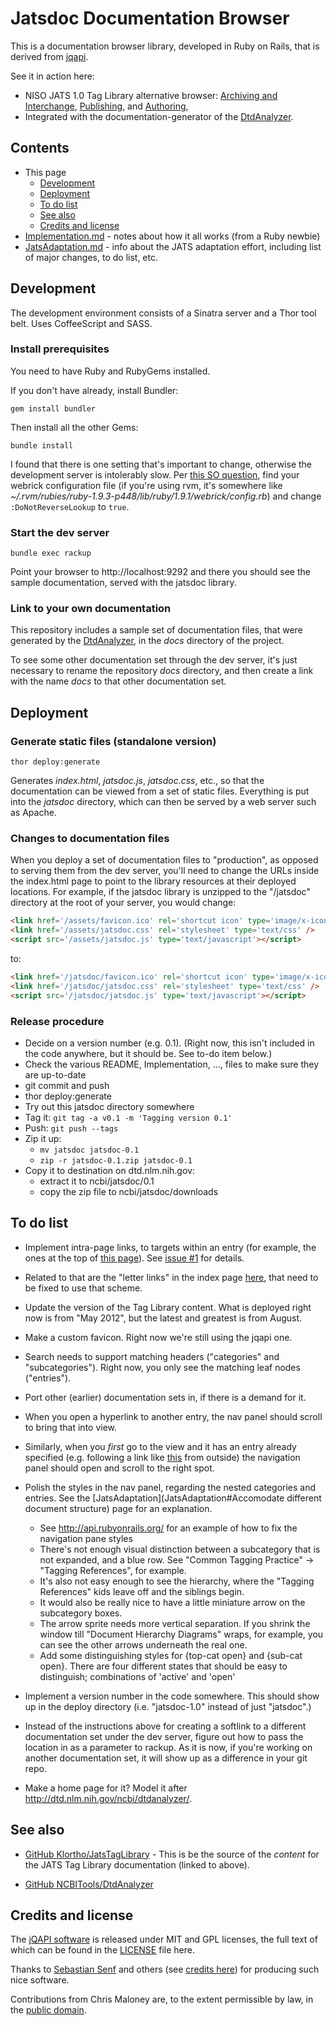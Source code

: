 ﻿# Jatsdoc Documentation Browser

This is a documentation browser library, developed in Ruby on Rails, that is
derived from [jqapi](https://github.com/jqapi/jqapi).

See it in action here:

* NISO JATS 1.0 Tag Library alternative browser:
  [Archiving and Interchange](http://jatspan.org/niso/archiving-1.0/),
  [Publishing](http://jatspan.org/niso/publishing-1.0/), and
  [Authoring](http://jatspan.org/niso/authoring-1.0/),
* Integrated with the documentation-generator of the
  [DtdAnalyzer](https://github.com/Klortho/DtdAnalyzer).

## Contents

* This page
    * [Development](#development)
    * [Deployment](#deployment)
    * [To do list](#to-do-list)
    * [See also](#see-also)
    * [Credits and license](#credits-and-license)
* [Implementation.md](Implementation.md) - notes about how it all works (from a Ruby newbie)
* [JatsAdaptation.md](JatsAdaptation.md) - info about the JATS adaptation effort, including list
  of major changes, to do list, etc.


## Development

The development environment consists of a Sinatra server and a Thor
tool belt.  Uses CoffeeScript and SASS.

### Install prerequisites

You need to have Ruby and RubyGems installed.

If you don't have already, install Bundler:

    gem install bundler

Then install all the other Gems:

    bundle install

I found that there is one setting that's important to change, otherwise the
development server is intolerably slow.  Per [this SO
question](http://stackoverflow.com/questions/1156759/webrick-is-very-slow-to-respond-how-to-speed-it-up),
find your webrick configuration file (if you're using rvm, it's somewhere like
*~/.rvm/rubies/ruby-1.9.3-p448/lib/ruby/1.9.1/webrick/config.rb*)
and change `:DoNotReverseLookup` to `true`.


### Start the dev server

    bundle exec rackup

Point your browser to http://localhost:9292 and there you should see the sample
documentation, served with the jatsdoc library.


### Link to your own documentation

This repository includes a sample set of documentation files, that were generated
by the [DtdAnalyzer](http://dtd.nlm.nih.gov/ncbi/dtdanalyzer/), in the *docs*
directory of the project.

To see some other documentation set through the dev server, it's just necessary to
rename the repository *docs* directory, and then create a link with the name *docs*
to that other documentation set.


## Deployment

### Generate static files (standalone version)

    thor deploy:generate

Generates *index.html*, *jatsdoc.js*, *jatsdoc.css*, etc., so that the documentation can be
viewed from a set of static files.  Everything is put into the *jatsdoc* directory,
which can then be served by a web server such as Apache.

### Changes to documentation files

When you deploy a set of documentation files to "production", as opposed to serving
them from the dev server, you'll need to change the URLs inside the index.html
page to point to the library resources at their deployed locations.  For example,
if the jatsdoc library is unzipped to the "/jatsdoc" directory at the root of your
server, you would change:

```html
<link href='/assets/favicon.ico' rel='shortcut icon' type='image/x-icon' />
<link href='/assets/jatsdoc.css' rel='stylesheet' type='text/css' />
<script src='/assets/jatsdoc.js' type='text/javascript'></script>
```

to:

```html
<link href='/jatsdoc/favicon.ico' rel='shortcut icon' type='image/x-icon' />
<link href='/jatsdoc/jatsdoc.css' rel='stylesheet' type='text/css' />
<script src='/jatsdoc/jatsdoc.js' type='text/javascript'></script>
```

### Release procedure

- Decide on a version number (e.g. 0.1).  (Right now, this isn't included in the code
  anywhere, but it should be.  See to-do item below.)
- Check the various README, Implementation, ..., files to make sure they are up-to-date
- git commit and push
- thor deploy:generate
- Try out this jatsdoc directory somewhere
- Tag it: `git tag -a v0.1 -m 'Tagging version 0.1'`
- Push:  `git push --tags`
- Zip it up:
    - `mv jatsdoc jatsdoc-0.1`
    - `zip -r jatsdoc-0.1.zip jatsdoc-0.1`
- Copy it to destination on dtd.nlm.nih.gov:
    - extract it to ncbi/jatsdoc/0.1
    - copy the zip file to ncbi/jatsdoc/downloads


## To do list

* Implement intra-page links, to targets within an entry (for example, the ones at the
  top of [this page](http://jatspan.org/niso/archiving-1.0/#p=general-introduction)).
  See [issue #1](https://github.com/Klortho/jatsdoc/issues/1) for details.

* Related to that are the "letter links" in the index page
  [here](http://jatspan.org/niso/archiving-1.0/#p=index), that need to be fixed to use
  that scheme.

* Update the version of the Tag Library content.  What is deployed right now is from
  "May 2012", but the latest and greatest is from August.

* Make a custom favicon.  Right now we're still using the jqapi one.

* Search needs to support matching headers ("categories" and "subcategories").  Right
  now, you only see the matching leaf nodes ("entries").

* Port other (earlier) documentation sets in, if there is a demand for it.

* When you open a hyperlink to another entry, the nav panel should scroll to bring that
  into view.

* Similarly, when you *first* go to the view and it has an entry already specified
  (e.g. following a link like [this](http://jatspan.org/niso/archiving-1.0/#p=attr-contrib-type)
  from outside) the navigation panel should open and scroll to the right spot.

* Polish the styles in the nav panel, regarding the nested categories and entries.
  See the [JatsAdaptation](JatsAdaptation#Accomodate different document structure)
  page for an explanation.
    - See http://api.rubyonrails.org/ for an example of how to fix
      the navigation pane styles
    - There's not enough visual distinction between a subcategory that is not
      expanded, and a blue row.  See "Common Tagging Practice" →
      "Tagging References", for example.
    - It's also not easy enough to see the hierarchy, where the "Tagging References"
      kids leave off and the siblings begin.
    - It would also be really nice to have a little miniature arrow on the subcategory
      boxes.
    - The arrow sprite needs more vertical separation.  If you shrink the window till
      "Document Hierarchy Diagrams" wraps, for example, you can see the other arrows
      underneath the real one.
    - Add some distinguishing styles for {top-cat open} and {sub-cat open}.  There
      are four different states that should be easy to distinguish; combinations of
      'active' and 'open'

* Implement a version number in the code somewhere.  This should show up in the deploy
  directory (i.e. "jatsdoc-1.0" instead of just "jatsdoc".)

* Instead of the instructions above for creating a softlink to a different documentation
  set under the dev server, figure out how to pass the location in as a parameter to
  rackup.  As it is now, if you're working on another documentation set, it will show
  up as a difference in your git repo.

* Make a home page for it?  Model it after http://dtd.nlm.nih.gov/ncbi/dtdanalyzer/.


## See also

* [GitHub Klortho/JatsTagLibrary](https://github.com/Klortho/JatsTagLibrary) -
  This is be the source of the *content* for the JATS Tag Library documentation
  (linked to above).

* [GitHub NCBITools/DtdAnalyzer](https://github.com/NCBITools/DtdAnalyzer)

## Credits and license

The [jQAPI software](https://github.com/jqapi/jqapi) is released under MIT and GPL
licenses, the full text of which can be found in the
[LICENSE](https://github.com/Klortho/jatsdoc/blob/master/LICENSE) file here.

Thanks to [Sebastian Senf](http://mustardamus.com/) and others (see [credits
here](http://jqapi.com/)) for producing such nice software.

Contributions from Chris Maloney are, to the extent permissible by law, in the
[public domain](http://creativecommons.org/publicdomain/zero/1.0/).




